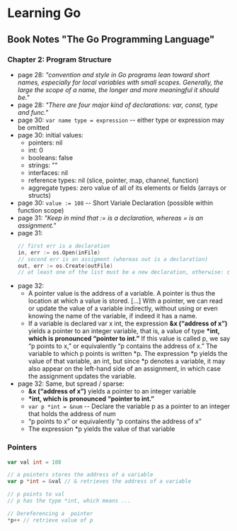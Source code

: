# Learning Go

## Book Notes "The Go Programming Language"

### Chapter 2: Program Structure

- page 28: _"convention and style in Go programs lean toward short names, especially for local variables with small scopes. Generally, the large the scope of a name, the longer and more meaningful it should be."_
- page 28: _"There are four major kind of declarations: var, const, type and func."_
- page 30: `var name type = expression` -- either type or expression may be omitted
- page 30: initial values:
    - pointers:        nil
    - int:             0
    - booleans:        false
    - strings:         ""
    - interfaces:      nil
    - reference types: nil (slice, pointer, map, channel, function)
    - aggregate types: zero value of all of its elements or fields (arrays or structs)
- page 30: `value := 108` -- Short Variale Declaration (possible within function scope)
- page 31: _"Keep in mind that := is a declaration, whereas = is an assignment."_
- page 31:
    ```go
    // first err is a declaration
    in, err := os.Open(inFile)
    // second err is an assigment (whereas out is a declaration)
    out, err := os.Create(outFile)
    // at least one of the list must be a new declaration, otherwise: compile error
    ```
- page 32:
    - A pointer value is the address of a variable. A pointer is thus the location at which a value is stored. [...] With a pointer, we can read or update the value of a variable indirectly, without using or even knowing the name of the variable, if indeed it has a name. 
    - If a variable is declared var x int, the expression __&x (“address of x”)__ yields a pointer to an integer variable, that is, a value of type __*int, which is pronounced “pointer to int.”__ If this value is called p, we say “p points to x,” or equivalently “p contains the address of x.” The variable to which p points is written *p. The expression *p yields the value of that variable, an int, but since *p denotes a variable, it may also appear on the left-hand side of an assignment, in which case the assignment updates the variable.
- page 32: Same, but spread / sparse:
    - __&x (“address of x”)__ yields a pointer to an integer variable
    - __*int, which is pronounced “pointer to int.”__
    - `var p *int = &num` -- Declare the variable p as a pointer to an integer that holds the address of num
    - “p points to x” or equivalently “p contains the address of x”
    - The expression *p yields the value of that variable

### Pointers

```go
var val int = 108

// a pointers stores the address of a variable
var p *int = &val // & retrieves the address of a variable

// p points to val
// p has the type *int, which means ...

// Dereferencing a  pointer
*p++ // retrieve value of p
```
